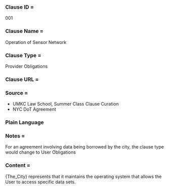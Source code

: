 ### Clause ID = 
001

### Clause Name = 
Operation of Sensor Network

### Clause Type =
Provider Obligations

### Clause URL = 

### Source = 
* UMKC Law School, Summer Class Clause Curation
* NYC DoT Agreement

### Plain Language

### Notes = 
For an agreement involving data being borrowed by the city, the clause type would change to User Obligations

### Content = 
{The_City} represents that it maintains the operating system that allows the User to access specific data sets. 
